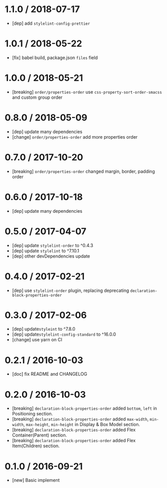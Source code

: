 1.1.0 / 2018-07-17
==================
- [dep] add `stylelint-config-prettier`

1.0.1 / 2018-05-22
==================
- [fix] babel build, package.json `files` field

1.0.0 / 2018-05-21
==================
- [breaking] `order/properties-order` use `css-property-sort-order-smacss` and custom group order

0.8.0 / 2018-05-09
==================
- [dep] update many dependencies
- [change] `order/properties-order` add more properties order

0.7.0 / 2017-10-20
==================
- [breaking] `order/properties-order` changed margin, border, padding order

0.6.0 / 2017-10-18
==================
- [dep] update many dependencies

0.5.0 / 2017-04-07
==================
- [dep] update `stylelint-order` to ^0.4.3
- [dep] update `stylelint` to ^7.10.1
- [dep] other devDependencies update

0.4.0 / 2017-02-21
==================
- [dep] use `stylelint-order` plugin, replacing deprecating `declaration-block-properties-order`

0.3.0 / 2017-02-06
==================
- [dep] update`styleint` to ^7.8.0
- [dep] update`stylelint-config-standard` to ^16.0.0
- [change] use yarn on CI

0.2.1 / 2016-10-03
==================
- [doc] fix README and CHANGELOG

0.2.0 / 2016-10-03
==================
- [breaking] `declaration-block-properties-order` added `bottom`, `left` in Positioning section.
- [breaking] `declaration-block-properties-order` added `max-width`, `min-width`, `max-height`, `min-height` in Display & Box Model section.
- [breaking] `declaration-block-properties-order` added Flex Container(Parent) section.
- [breaking] `declaration-block-properties-order` added Flex Item(Children) section.

0.1.0 / 2016-09-21
==================
- [new] Basic implement
